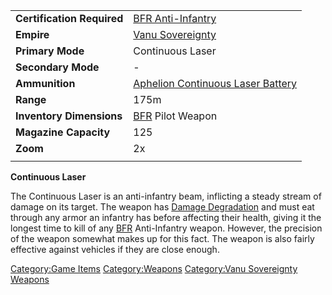 |                            |                                                                                         |
| -------------------------- | --------------------------------------------------------------------------------------- |
| **Certification Required** | [BFR Anti-Infantry](../certifications/BFR_Anti-Infantry.md)                             |
| **Empire**                 | [Vanu Sovereignty](../etc/Vanu_Sovereignty.md)                                          |
| **Primary Mode**           | Continuous Laser                                                                        |
| **Secondary Mode**         | \-                                                                                      |
| **Ammunition**             | [Aphelion Continuous Laser Battery](../ammunition/Aphelion_Continuous_Laser_Battery.md) |
| **Range**                  | 175m                                                                                    |
| **Inventory Dimensions**   | [BFR](../vehicles/BattleFrame_Robotics.md) Pilot Weapon                                 |
| **Magazine Capacity**      | 125                                                                                     |
| **Zoom**                   | 2x                                                                                      |
|                            |                                                                                         |

**Continuous Laser**

The Continuous Laser is an anti-infantry beam, inflicting a steady
stream of damage on its target. The weapon has [Damage
Degradation](../terminology/Damage_Degradation.md) and must eat through any
armor an infantry has before affecting their health, giving it the
longest time to kill of any [BFR](../vehicles/BattleFrame_Robotics.md) Anti-Infantry weapon.
However, the precision of the weapon somewhat makes up for this fact.
The weapon is also fairly effective against vehicles if they are close
enough.

[Category:Game Items](Category:Game_Items.md)
[Category:Weapons](Category:Weapons.md) [Category:Vanu
Sovereignty Weapons](Category:Vanu_Sovereignty_Weapons.md)

